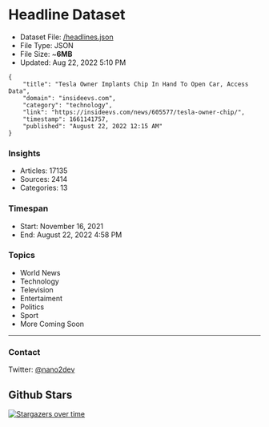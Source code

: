 # Headline Dataset

- Dataset File: [/headlines.json](https://raw.githubusercontent.com/fwd/news/master/headlines.json) 
- File Type: JSON
- File Size: ~**6MB**
- Updated: Aug 22, 2022 5:10 PM

```
{
    "title": "Tesla Owner Implants Chip In Hand To Open Car, Access Data",
    "domain": "insideevs.com",
    "category": "technology",
    "link": "https://insideevs.com/news/605577/tesla-owner-chip/",
    "timestamp": 1661141757,
    "published": "August 22, 2022 12:15 AM"
}
```

### Insights

- Articles: 17135
- Sources: 2414
- Categories: 13

### Timespan

- Start: November 16, 2021
- End: August 22, 2022 4:58 PM

### Topics

- World News
- Technology
- Television
- Entertaiment
- Politics
- Sport
- More Coming Soon

---

### Contact 

Twitter: [@nano2dev](https://twitter.com/nano2dev)

## Github Stars

[![Stargazers over time](https://starchart.cc/fwd/news.svg)](https://starchart.cc/fwd/news)
	